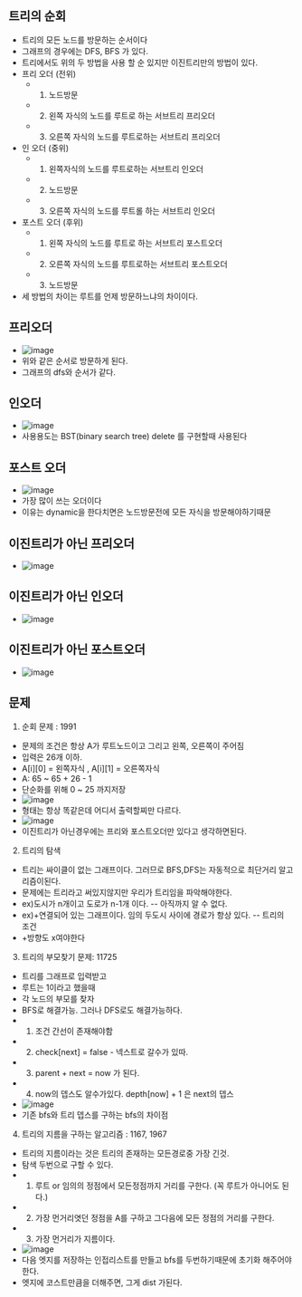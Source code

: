 트리의 순회
-----------------
 - 트리의 모든 노드를 방문하는 순서이다
 - 그래프의 경우에는 DFS, BFS 가 있다.
 - 트리에서도 위의 두 방법을 사용 할 순 있지만 이진트리만의 방법이 있다.
 - 프리 오더 (전위)
    - 1. 노드방문
    - 2. 왼쪽 자식의 노드를 루트로 하는 서브트리 프리오더
    - 3. 오른쪽 자식의 노드를 루트로하는 서브트리 프리오더 
 - 인 오더 (중위) 
    - 1. 왼쪽자식의 노드를 루트로하는 서브트리 인오더
    - 2. 노드방문
    - 3. 오른쪽 자식의 노드를 루트롤 하는 서브트리 인오더
 - 포스트 오더 (후위)
    - 1. 왼쪽 자식의 노드를 루트로 하는 서브트리 포스트오더
    - 2. 오른쪽 자식의 노드를 루트로하는 서브트리 포스트오더
    - 3. 노드방문
 - 세 방법의 차이는 루트를 언제 방문하느냐의 차이이다.



프리오더
-------------
 - ![image](./img/1pre.jpg)
 - 위와 같은 순서로 방문하게 된다.
 - 그래프의 dfs와 순서가 같다.


인오더
--------------
 - ![image](./img/2in.jpg)
 - 사용용도는 BST(binary search tree) delete 를 구현할때 사용된다


포스트 오더
--------------
 - ![image](./img/3post.jpg)
 - 가장 많이 쓰는 오더이다
 - 이유는 dynamic을 한다치면은 노드방문전에 모든 자식을 방문해야하기때문


이진트리가 아닌 프리오더
-----------------------
 - ![image](./img/4pre.jpg)

이진트리가 아닌 인오더
-----------------------
 - ![image](./img/5in.jpg)

이진트리가 아닌 포스트오더
-----------------------
 - ![image](./img/6post.jpg)




문제
-----------------

1. 순회 문제 : 1991
 - 문제의 조건은 항상 A가 루트노드이고 그리고 왼쪽, 오른쪽이 주어짐
 - 입력은 26개 이하.
 - A[i][0] = 왼쪽자식 , A[i][1] = 오른쪽자식
 - A: 65 ~ 65 + 26 - 1
 - 단순화를 위해 0 ~ 25 까지저장
 - ![image](./img/7preinpost.jpg)
 - 형태는 항상 똑같은데 어디서 출력할찌만 다르다.
 - ![image](./img/8.jpg)
 - 이진트리가 아닌경우에는 프리와 포스트오더만 있다고 생각하면된다.

2. 트리의 탐색
 - 트리는 싸이클이 없는 그래프이다. 그러므로 BFS,DFS는 자동적으로 최단거리 알고리즘이된다.
 - 문제에는 트리라고 써있지않지만 우리가 트리임을 파악해야한다.
 - ex)도시가 n개이고 도로가 n-1개 이다. -- 아직까지 알 수 없다.
 - ex)+연결되어 있는 그래프이다. 임의 두도시 사이에 경로가 항상 있다. -- 트리의 조건
 - +방향도 x여야한다


3. 트리의 부모찾기 문제: 11725
 - 트리를 그래프로 입력받고
 - 루트는 1이라고 했을때
 - 각 노드의 부모를 찾자
 - BFS로 해결가능. 그러나 DFS로도 해결가능하다.
 - 1. 조건 간선이 존재해야함
 - 2. check[next] = false  - 넥스트로 갈수가 있따.
 - 3. parent + next = now 가 된다.
 - 4. now의 뎁스도 알수가있다. depth[now] + 1 은 next의 뎁스
 - ![image](./img/9.jpg)
 - 기존 bfs와 트리 뎁스를 구하는 bfs의 차이점


4. 트리의 지름을 구하는 알고리즘 : 1167, 1967
 - 트리의 지름이라는 것은 트리의 존재하는 모든경로중 가장 긴것.
 - 탐색 두번으로 구할 수 있다.
 - 1. 루트 or 임의의 정점에서 모든정점까지 거리를 구한다. (꼭 루트가 아니어도 된다.)
 - 2. 가장 먼거리엿던 정점을 A를 구하고 그다음에 모든 정점의 거리를 구한다.
 - 3. 가장 먼거리가 지름이다.
 - ![image](./img/10.jpg)
 - 다음 엣지를 저장하는 인접리스트를 만들고 bfs를 두번하기때문에 초기화 해주어야한다.
 - 엣지에 코스트만큼을 더해주면, 그게 dist 가된다.